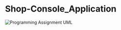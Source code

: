 # Shop-Console_Application
![Programming Assignment UML](https://user-images.githubusercontent.com/61661828/148703201-aa0a496c-371c-411b-a378-2955b644b81f.jpg)
